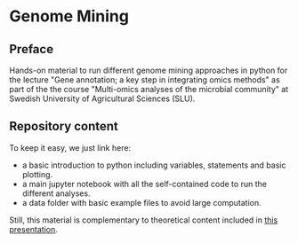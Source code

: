 # Genome Mining

## Preface

Hands-on material to run different genome mining approaches in python for the lecture "Gene annotation; a key step in integrating omics methods" as part of the the course "Multi-omics analyses of the microbial community" at Swedish University of Agricultural Sciences (SLU). 

## Repository content

To keep it easy, we just link here:

- a basic introduction to python including variables, statements and basic plotting. 
- a main jupyter notebook with all the self-contained code to run the different analyses. 
- a data folder with basic example files to avoid large computation. 

Still, this material is complementary to theoretical content included in [this presentation](https://docs.google.com/presentation/d/1iad5MKHSTRdqDJgdIiTemxh5WUb9z7kTxrSJEfBV_tU/edit?usp=sharing).
